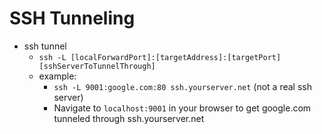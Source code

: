 <!-- permalink: 62d1b9fc3ec8ea9175c30cc735d66654 DO NOT DELETE OR EDIT THIS LINE -->
# SSH Tunneling

* ssh tunnel
	* `ssh -L [localForwardPort]:[targetAddress]:[targetPort] [sshServerToTunnelThrough]`
	* example:
		* `ssh -L 9001:google.com:80 ssh.yourserver.net` (not a real ssh server)
		* Navigate to `localhost:9001` in your browser to get google.com tunneled through ssh.yourserver.net
